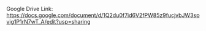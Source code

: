 Google Drive Link: https://docs.google.com/document/d/1Q2du0f7id6V2fPW85z9fucjvbJW3spvig1P1rN7wT_A/edit?usp=sharing
